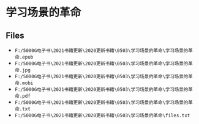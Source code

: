 # 学习场景的革命

## Files

- `F:/5000G电子书\2021书籍更新\2020更新书籍\0503\学习场景的革命\学习场景的革命.epub`
- `F:/5000G电子书\2021书籍更新\2020更新书籍\0503\学习场景的革命\学习场景的革命.jpg`
- `F:/5000G电子书\2021书籍更新\2020更新书籍\0503\学习场景的革命\学习场景的革命.mobi`
- `F:/5000G电子书\2021书籍更新\2020更新书籍\0503\学习场景的革命\学习场景的革命.pdf`
- `F:/5000G电子书\2021书籍更新\2020更新书籍\0503\学习场景的革命\学习场景的革命.txt`
- `F:/5000G电子书\2021书籍更新\2020更新书籍\0503\学习场景的革命\files.txt`
